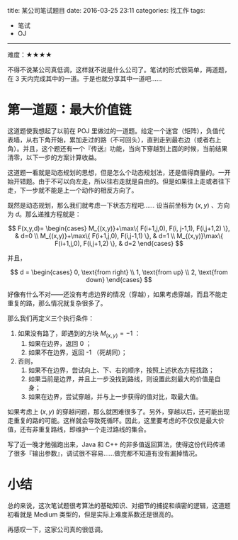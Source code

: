 title: 某公司笔试题目
date: 2016-03-25 23:11
categories: 找工作
tags: 
- 笔试
- OJ
---

难度：★★★★

不得不说某公司真低调，这样就不说是什么公司了。笔试的形式很简单，两道题，在 3 天内完成其中的一道。于是也就分享其中一道吧……

# 第一道题：最大价值链

这道题使我想起了以前在 POJ 里做过的一道题。给定一个迷宫（矩阵），负值代表墙，从右下角开始，累加走过的路（不可回头），直到走到最右边（或者右上角）。并且，这个题还有一个『传送』功能，当向下穿越到上面的时候，当前结果清零，以下一步的方案计算收益。

这道题一看就是动态规划的思想，但是怎么个动态规划法，还是值得商量的。一开始开错题。由于不可以向左走，所以往右走就是自由的。但是如果往上走或者往下走，下一步就不能是上一个动作的相反方向了。

既然是动态规划，那么我们就考虑一下状态方程吧…… 设当前坐标为 $(x, y)$ 、方向为 $d$。那么递推方程就是：

$$ F(x,y,d)= \begin{cases}
M_{(x,y)}+\max\{ F(i+1,j,0), F(i, j-1,1), F(i,j+1,2) \},  & d=0 \\
M_{(x,y)}+\max\{ F(i+1,j,0), F(i,j-1,1) \}, & d=1 \\
M_{(x,y)}\max\{ F(i+1,j,0), F(i,j+1,2) \},  & d=2
\end{cases} $$

并且，

$$ d = \begin{cases} 0, \text{from right} \\ 1, \text{from up} \\ 2, \text{from down} \end{cases} $$

好像有什么不对——还没有考虑边界的情况（穿越），如果考虑穿越，而且不能走重复的路，那么情况就复杂很多了。

那么我们再定义三个执行条件：

1. 如果没有路了，即遇到的方块 $M_{(x,y)}=-1$ ：
   1. 如果在边界，返回 0 ；
   2. 如果不在边界，返回 -1 （死胡同）；
2. 否则，
   1. 如果不在边界，尝试向上、下、右的顺序，按照上述状态方程找路；
   2. 如果当前是边界，并且上一步没找到路线，则设置此刻最大的价值是自身；
   3. 如果在边界，尝试穿越，并与上一步获得的值对比，取最大值。

如果考虑上 $(x,y)$ 的穿越问题，那么就困难很多了。另外，穿越以后，还可能出现走重复的路的可能。这样就会导致死循环。因此，这里要考虑的不仅仅是最大价值，还有非重复路线，即维护一个走过路线的集合。

写了近一晚才勉强跑出来，Java 和 C++ 的非多值返回算法，使得这份代码传递了很多『输出参数』，调试很不容易……做完都不知道有没有漏掉情况。

# 小结

总的来说，这次笔试题很考算法的基础知识、对细节的捕捉和缜密的逻辑，这道题初看就是 Medium 类型的，但是实际上难度系数还是很高的。

再感叹一下，这家公司真的很低调。
